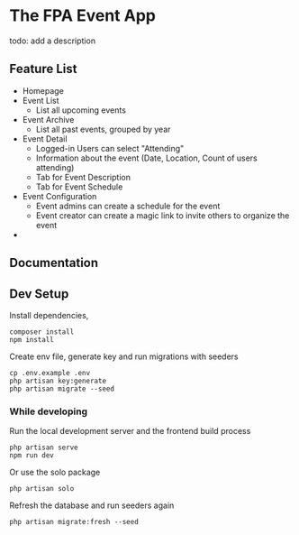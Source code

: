# The FPA Event App

todo: add a description

## Feature List

- Homepage
- Event List
    - List all upcoming events
- Event Archive
    - List all past events, grouped by year
- Event Detail
    - Logged-in Users can select "Attending"
    - Information about the event (Date, Location, Count of users attending)
    - Tab for Event Description
    - Tab for Event Schedule
- Event Configuration
    - Event admins can create a schedule for the event
    - Event creator can create a magic link to invite others to organize the event
-

## Documentation

## Dev Setup

Install dependencies,
```shell
composer install
npm install
```
Create env file, generate key and run migrations with seeders
```shell
cp .env.example .env
php artisan key:generate
php artisan migrate --seed
```

### While developing
Run the local development server and the frontend build process
```shell
php artisan serve
npm run dev
```
Or use the solo package
```shell
php artisan solo
```

Refresh the database and run seeders again
```shell
php artisan migrate:fresh --seed
```
